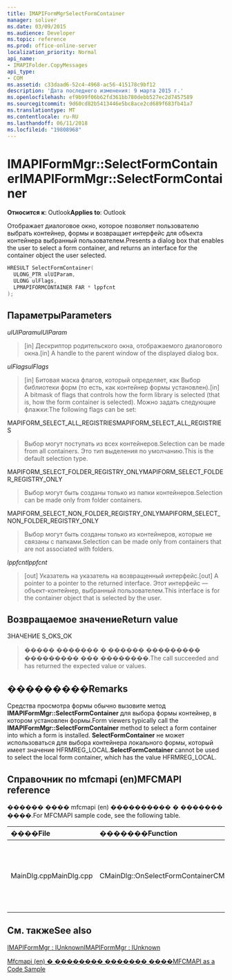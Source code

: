 ```yaml
---
title: IMAPIFormMgrSelectFormContainer
manager: soliver
ms.date: 03/09/2015
ms.audience: Developer
ms.topic: reference
ms.prod: office-online-server
localization_priority: Normal
api_name:
- IMAPIFolder.CopyMessages
api_type:
- COM
ms.assetid: c33daad6-52c4-4968-ac56-415178c9bf12
description: 'Дата последнего изменения: 9 марта 2015 г.'
ms.openlocfilehash: ef9b99f06b62fd361bb780debb527ec2d7457589
ms.sourcegitcommit: 9d60cd82b5413446e5bc8ace2cd689f683fb41a7
ms.translationtype: MT
ms.contentlocale: ru-RU
ms.lasthandoff: 06/11/2018
ms.locfileid: "19808968"
---
```

# <a name="imapiformmgrselectformcontainer"></a><span data-ttu-id="bc0d3-103">IMAPIFormMgr::SelectFormContainer</span><span class="sxs-lookup"><span data-stu-id="bc0d3-103">IMAPIFormMgr::SelectFormContainer</span></span>

  
  
<span data-ttu-id="bc0d3-104">**Относится к**: Outlook</span><span class="sxs-lookup"><span data-stu-id="bc0d3-104">**Applies to**: Outlook</span></span> 
  
<span data-ttu-id="bc0d3-105">Отображает диалоговое окно, которое позволяет пользователю выбрать контейнер, формы и возвращает интерфейс для объекта контейнера выбранный пользователем.</span><span class="sxs-lookup"><span data-stu-id="bc0d3-105">Presents a dialog box that enables the user to select a form container, and returns an interface for the container object the user selected.</span></span>
  
```cpp
HRESULT SelectFormContainer(
  ULONG_PTR ulUIParam,
  ULONG ulFlags,
  LPMAPIFORMCONTAINER FAR * lppfcnt
);
```

## <a name="parameters"></a><span data-ttu-id="bc0d3-106">Параметры</span><span class="sxs-lookup"><span data-stu-id="bc0d3-106">Parameters</span></span>

 <span data-ttu-id="bc0d3-107">_ulUIParam_</span><span class="sxs-lookup"><span data-stu-id="bc0d3-107">_ulUIParam_</span></span>
  
> <span data-ttu-id="bc0d3-108">[in] Дескриптор родительского окна, отображаемого диалогового окна.</span><span class="sxs-lookup"><span data-stu-id="bc0d3-108">[in] A handle to the parent window of the displayed dialog box.</span></span> 
    
 <span data-ttu-id="bc0d3-109">_ulFlags_</span><span class="sxs-lookup"><span data-stu-id="bc0d3-109">_ulFlags_</span></span>
  
> <span data-ttu-id="bc0d3-110">[in] Битовая маска флагов, который определяет, как Выбор библиотеки форм (то есть, как контейнер формы установлен).</span><span class="sxs-lookup"><span data-stu-id="bc0d3-110">[in] A bitmask of flags that controls how the form library is selected (that is, how the form container is selected).</span></span> <span data-ttu-id="bc0d3-111">Можно задать следующие флажки:</span><span class="sxs-lookup"><span data-stu-id="bc0d3-111">The following flags can be set:</span></span>
    
<span data-ttu-id="bc0d3-112">MAPIFORM_SELECT_ALL_REGISTRIES</span><span class="sxs-lookup"><span data-stu-id="bc0d3-112">MAPIFORM_SELECT_ALL_REGISTRIES</span></span> 
  
> <span data-ttu-id="bc0d3-113">Выбор могут поступать из всех контейнеров.</span><span class="sxs-lookup"><span data-stu-id="bc0d3-113">Selection can be made from all containers.</span></span> <span data-ttu-id="bc0d3-114">Это тип выделения по умолчанию.</span><span class="sxs-lookup"><span data-stu-id="bc0d3-114">This is the default selection type.</span></span> 
    
<span data-ttu-id="bc0d3-115">MAPIFORM_SELECT_FOLDER_REGISTRY_ONLY</span><span class="sxs-lookup"><span data-stu-id="bc0d3-115">MAPIFORM_SELECT_FOLDER_REGISTRY_ONLY</span></span> 
  
> <span data-ttu-id="bc0d3-116">Выбор могут быть созданы только из папки контейнеров.</span><span class="sxs-lookup"><span data-stu-id="bc0d3-116">Selection can be made only from folder containers.</span></span>
    
<span data-ttu-id="bc0d3-117">MAPIFORM_SELECT_NON_FOLDER_REGISTRY_ONLY</span><span class="sxs-lookup"><span data-stu-id="bc0d3-117">MAPIFORM_SELECT_NON_FOLDER_REGISTRY_ONLY</span></span> 
  
> <span data-ttu-id="bc0d3-118">Выбор могут быть созданы только из контейнеров, которые не связаны с папками.</span><span class="sxs-lookup"><span data-stu-id="bc0d3-118">Selection can be made only from containers that are not associated with folders.</span></span>
    
 <span data-ttu-id="bc0d3-119">_lppfcnt_</span><span class="sxs-lookup"><span data-stu-id="bc0d3-119">_lppfcnt_</span></span>
  
> <span data-ttu-id="bc0d3-120">[out] Указатель на указатель на возвращенный интерфейс.</span><span class="sxs-lookup"><span data-stu-id="bc0d3-120">[out] A pointer to a pointer to the returned interface.</span></span> <span data-ttu-id="bc0d3-121">Этот интерфейс — объект-контейнер, выбранный пользователем.</span><span class="sxs-lookup"><span data-stu-id="bc0d3-121">This interface is for the container object that is selected by the user.</span></span>
    
## <a name="return-value"></a><span data-ttu-id="bc0d3-122">Возвращаемое значение</span><span class="sxs-lookup"><span data-stu-id="2">Return value</span></span>

<span data-ttu-id="bc0d3-123">ЗНАЧЕНИЕ S_OK</span><span class="sxs-lookup"><span data-stu-id="bc0d3-123">S_OK</span></span> 
  
> <span data-ttu-id="bc0d3-124">����� ������� � ������ ��������� ��������� ��� ��������.</span><span class="sxs-lookup"><span data-stu-id="bc0d3-124">The call succeeded and has returned the expected value or values.</span></span>
    
## <a name="remarks"></a><span data-ttu-id="bc0d3-125">���������</span><span class="sxs-lookup"><span data-stu-id="bc0d3-125">Remarks</span></span>

<span data-ttu-id="bc0d3-126">Средства просмотра формы обычно вызовите метод **IMAPIFormMgr::SelectFormContainer** для выбора формы контейнер, в котором установлен формы.</span><span class="sxs-lookup"><span data-stu-id="bc0d3-126">Form viewers typically call the **IMAPIFormMgr::SelectFormContainer** method to select a form container into which a form is installed.</span></span> <span data-ttu-id="bc0d3-127">**SelectFormContainer** не может использоваться для выбора контейнера локального формы, который имеет значение HFRMREG_LOCAL.</span><span class="sxs-lookup"><span data-stu-id="bc0d3-127">**SelectFormContainer** cannot be used to select the local form container, which has the value HFRMREG_LOCAL.</span></span> 
  
## <a name="mfcmapi-reference"></a><span data-ttu-id="bc0d3-128">Справочник по mfcmapi (en)</span><span class="sxs-lookup"><span data-stu-id="bc0d3-128">MFCMAPI reference</span></span>

<span data-ttu-id="bc0d3-129">������ ���� mfcmapi (en) ���������� � ������� ����.</span><span class="sxs-lookup"><span data-stu-id="bc0d3-129">For MFCMAPI sample code, see the following table.</span></span>
  
|<span data-ttu-id="bc0d3-130">**����**</span><span class="sxs-lookup"><span data-stu-id="bc0d3-130">**File**</span></span>|<span data-ttu-id="bc0d3-131">**�������**</span><span class="sxs-lookup"><span data-stu-id="bc0d3-131">**Function**</span></span>|<span data-ttu-id="bc0d3-132">**�����������**</span><span class="sxs-lookup"><span data-stu-id="bc0d3-132">**Comment**</span></span>|
|:-----|:-----|:-----|
|<span data-ttu-id="bc0d3-133">MainDlg.cpp</span><span class="sxs-lookup"><span data-stu-id="bc0d3-133">MainDlg.cpp</span></span>  <br/> |<span data-ttu-id="bc0d3-134">CMainDlg::OnSelectFormContainer</span><span class="sxs-lookup"><span data-stu-id="bc0d3-134">CMainDlg::OnSelectFormContainer</span></span>  <br/> |<span data-ttu-id="bc0d3-135">Mfcmapi (en) использует метод **IMAPIFormMgr::SelectFormContainer** для выбора контейнера формы перед отображением его содержимого.</span><span class="sxs-lookup"><span data-stu-id="bc0d3-135">MFCMAPI uses the **IMAPIFormMgr::SelectFormContainer** method to select a form container before rendering its contents.</span></span>  <br/> |
   
## <a name="see-also"></a><span data-ttu-id="bc0d3-136">См. также</span><span class="sxs-lookup"><span data-stu-id="bc0d3-136">See also</span></span>



[<span data-ttu-id="bc0d3-137">IMAPIFormMgr : IUnknown</span><span class="sxs-lookup"><span data-stu-id="bc0d3-137">IMAPIFormMgr : IUnknown</span></span>](imapiformmgriunknown.md)


[<span data-ttu-id="bc0d3-138">Mfcmapi (en) � �������� ������� ����</span><span class="sxs-lookup"><span data-stu-id="bc0d3-138">MFCMAPI as a Code Sample</span></span>](mfcmapi-as-a-code-sample.md)


